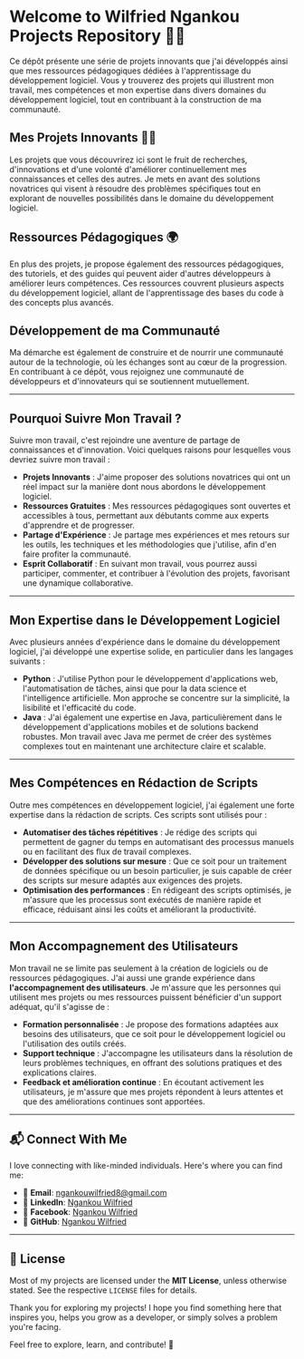 # Welcome to Wilfried Ngankou Projects Repository 👨‍💻

Ce dépôt présente une série de projets innovants que j'ai développés ainsi que mes ressources pédagogiques dédiées à l'apprentissage du développement logiciel. Vous y trouverez des projets qui illustrent mon travail, mes compétences et mon expertise dans divers domaines du développement logiciel, tout en contribuant à la construction de ma communauté.

## Mes Projets Innovants 🧑‍💻

Les projets que vous découvrirez ici sont le fruit de recherches, d'innovations et d'une volonté d'améliorer continuellement mes connaissances et celles des autres. Je mets en avant des solutions novatrices qui visent à résoudre des problèmes spécifiques tout en explorant de nouvelles possibilités dans le domaine du développement logiciel.

## Ressources Pédagogiques 🌍

En plus des projets, je propose également des ressources pédagogiques, des tutoriels, et des guides qui peuvent aider d'autres développeurs à améliorer leurs compétences. Ces ressources couvrent plusieurs aspects du développement logiciel, allant de l'apprentissage des bases du code à des concepts plus avancés.

## Développement de ma Communauté

Ma démarche est également de construire et de nourrir une communauté autour de la technologie, où les échanges sont au cœur de la progression. En contribuant à ce dépôt, vous rejoignez une communauté de développeurs et d'innovateurs qui se soutiennent mutuellement.

---

## Pourquoi Suivre Mon Travail ?

Suivre mon travail, c'est rejoindre une aventure de partage de connaissances et d'innovation. Voici quelques raisons pour lesquelles vous devriez suivre mon travail :

- **Projets Innovants** : J'aime proposer des solutions novatrices qui ont un réel impact sur la manière dont nous abordons le développement logiciel. 
- **Ressources Gratuites** : Mes ressources pédagogiques sont ouvertes et accessibles à tous, permettant aux débutants comme aux experts d'apprendre et de progresser.
- **Partage d'Expérience** : Je partage mes expériences et mes retours sur les outils, les techniques et les méthodologies que j'utilise, afin d'en faire profiter la communauté.
- **Esprit Collaboratif** : En suivant mon travail, vous pourrez aussi participer, commenter, et contribuer à l'évolution des projets, favorisant une dynamique collaborative.

---

## Mon Expertise dans le Développement Logiciel

Avec plusieurs années d'expérience dans le domaine du développement logiciel, j'ai développé une expertise solide, en particulier dans les langages suivants :

- **Python** : J'utilise Python pour le développement d'applications web, l'automatisation de tâches, ainsi que pour la data science et l'intelligence artificielle. Mon approche se concentre sur la simplicité, la lisibilité et l'efficacité du code.
- **Java** : J'ai également une expertise en Java, particulièrement dans le développement d'applications mobiles et de solutions backend robustes. Mon travail avec Java me permet de créer des systèmes complexes tout en maintenant une architecture claire et scalable.

---

## Mes Compétences en Rédaction de Scripts

Outre mes compétences en développement logiciel, j'ai également une forte expertise dans la rédaction de scripts. Ces scripts sont utilisés pour :

- **Automatiser des tâches répétitives** : Je rédige des scripts qui permettent de gagner du temps en automatisant des processus manuels ou en facilitant des flux de travail complexes.
- **Développer des solutions sur mesure** : Que ce soit pour un traitement de données spécifique ou un besoin particulier, je suis capable de créer des scripts sur mesure adaptés aux exigences des projets.
- **Optimisation des performances** : En rédigeant des scripts optimisés, je m'assure que les processus sont exécutés de manière rapide et efficace, réduisant ainsi les coûts et améliorant la productivité.

---

## Mon Accompagnement des Utilisateurs

Mon travail ne se limite pas seulement à la création de logiciels ou de ressources pédagogiques. J'ai aussi une grande expérience dans **l'accompagnement des utilisateurs**. Je m'assure que les personnes qui utilisent mes projets ou mes ressources puissent bénéficier d'un support adéquat, qu'il s'agisse de :

- **Formation personnalisée** : Je propose des formations adaptées aux besoins des utilisateurs, que ce soit pour le développement logiciel ou l'utilisation des outils créés.
- **Support technique** : J'accompagne les utilisateurs dans la résolution de leurs problèmes techniques, en offrant des solutions pratiques et des explications claires.
- **Feedback et amélioration continue** : En écoutant activement les utilisateurs, je m'assure que mes projets répondent à leurs attentes et que des améliorations continues sont apportées.

---

## 📬 **Connect With Me**

I love connecting with like-minded individuals. Here's where you can find me:

- 📧 **Email**: [ngankouwilfried8@gmail.com](mailto:ngankouwilfried8@gmail.com)
- 🔗 **LinkedIn**: [Ngankou Wilfried](https://www.linkedin.com/in/Mrwilfried)
- 🔗 **Facebook**: [Ngankou Wilfried](https://www.facebook.com/MrNgankouWilfried)
- 🔗 **GitHub**: [Ngankou Wilfried](https://github.com/wilfried2002)
---

## 📄 **License**

Most of my projects are licensed under the **MIT License**, unless otherwise stated. See the respective `LICENSE` files for details.

Thank you for exploring my projects! I hope you find something here that inspires you, helps you grow as a developer, or simply solves a problem you're facing.

Feel free to explore, learn, and contribute! 🚀

